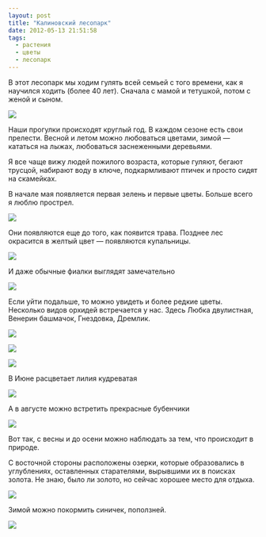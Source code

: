 ```yaml
---
layout: post
title: "Калиновский лесопарк"
date: 2012-05-13 21:51:58
tags:
  - растения
  - цветы
  - лесопарк
---
```

В этот лесопарк мы ходим гулять всей семьей с того времени, как я
научился ходить (более 40 лет). Сначала с мамой и тетушкой, потом с
женой и сыном.

![](http://fishingguru.ru/uploads/images/00/00/01/2012/05/13/144412.jpg)



Наши прогулки происходят круглый год. В каждом сезоне есть свои
прелести. Весной и летом можно любоваться цветами, зимой — кататься на
лыжах, любоваться заснеженными деревьями.

Я все чаще вижу людей пожилого возраста, которые гуляют, бегают трусцой,
набирают воду в ключе, подкармливают птичек и просто сидят на скамейках.

В начале мая появляется первая зелень и первые цветы. Больше всего я
люблю прострел.

![](http://fishingguru.ru/uploads/images/00/00/01/2012/05/13/916f6e.jpg)

Они появляются еще до того, как появится трава. Позднее лес окрасится в
желтый цвет — появляются купальницы.

![](http://fishingguru.ru/uploads/images/00/00/01/2012/05/19/bc9a3d.jpg)

И даже обычные фиалки выглядят замечательно

![](http://fishingguru.ru/uploads/images/00/00/01/2012/05/19/7eac14.jpg)

Если уйти подальше, то можно увидеть и более редкие цветы. Несколько
видов орхидей встречается у нас. Здесь Любка двулистная, Венерин
башмачок, Гнездовка, Дремлик.

![](http://fishingguru.ru/uploads/images/00/00/01/2012/05/19/a47523.jpg)

![](http://fishingguru.ru/uploads/images/00/00/01/2012/05/19/df9188.jpg)

![](http://fishingguru.ru/uploads/images/00/00/01/2012/05/19/ff5c03.jpg)

В Июне расцветает лилия кудреватая

![](http://fishingguru.ru/uploads/images/00/00/01/2012/05/19/54ff13.jpg)

А в августе можно встретить прекрасные бубенчики

![](http://fishingguru.ru/uploads/images/00/00/01/2012/05/19/809786.jpg)

Вот так, с весны и до осени можно наблюдать за тем, что происходит в
природе.

С восточной стороны расположены озерки, которые образовались в
углублениях, оставленных старателями, вырывшими их в поисках золота. Не
знаю, было ли золото, но сейчас хорошее место для отдыха.

![](http://fishingguru.ru/uploads/images/00/00/01/2012/05/14/2274cd.jpg)

Зимой можно покормить синичек, поползней.

![](http://fishingguru.ru/uploads/images/00/00/01/2012/05/19/9800c0.jpg)

